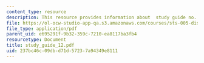 ```yaml
---
content_type: resource
description: This resource provides information about  study guide no. 12.
file: https://ol-ocw-studio-app-qa.s3.amazonaws.com/courses/sts-005-disease-and-society-in-america-fall-2005/237bc46c09dbd71d57237a94349e8111_study_guide_12.pdf
file_type: application/pdf
parent_uid: e695291f-9b32-359c-7210-ea8117ba3fb4
resourcetype: Document
title: study_guide_12.pdf
uid: 237bc46c-09db-d71d-5723-7a94349e8111
---
```

